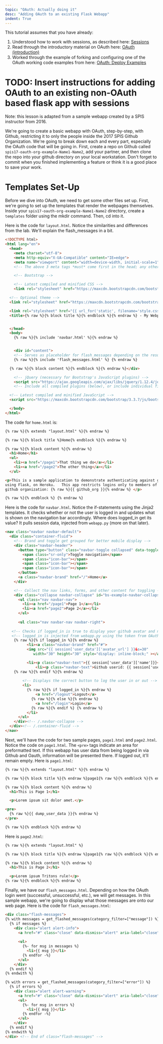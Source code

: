 ```yaml
---
topic: "OAuth: Actually doing it"
desc: "Adding OAuth to an existing Flask Webapp"
indent: True
---
```



This tutorial assumes that you have already:

1. Understood how to work with sessions, as described here: [Sessions](/webapps/sessions/)
1. Read through the introductory material on OAuth here: [OAuth (introduction)](/webapps/oauth/)
1. Worked through the example of forking and configuring one of the OAuth working code examples from here: [OAuth: Deploy Examples](/webapps/oauth_deploy_examples)

# TODO: Insert instructions for adding OAuth to an existing non-OAuth based flask app with sessions

Note: this lesson is adapted from a sample webapp created by a SPIS instructor from 2016.

We're going to create a basic webapp with OAuth, step-by-step, with Github, restricting it to only the people inside the 2017 SPIS Github Organization. We're going to break down each and every part, especially the OAuth code that will be going in. First, create a repo on Github called `spis17-oauth-org-example-Name1-Name2`, add your partner, and then clone the repo into your github directory on your local workstation. Don't forget to commit when you finished implementing a feature or think it is a good place to save your work.

# Templates Set-Up

Before we dive into OAuth, we need to get some other files set up. First, we're going to set up the templates that render the webpages themselves. Inside your `spis17-oauth-org-example-Name1-Name2` directory, create a `templates` folder using the mkdir command. Then, cd into it. 

Here is the code for `layout.html`. Notice the similarities and differences from the lab. We'll explain the flash_messages in a bit. 

```html
<!DOCTYPE html>
<html lang="en">
  <head>
    <meta charset="utf-8">
    <meta http-equiv="X-UA-Compatible" content="IE=edge">
    <meta name="viewport" content="width=device-width, initial-scale=1">
    <!-- The above 3 meta tags *must* come first in the head; any other head content must come *after* these tags -->

    <!-- Bootstrap -->

    <!-- Latest compiled and minified CSS -->
    <link rel="stylesheet" href="https://maxcdn.bootstrapcdn.com/bootstrap/3.3.7/css/bootstrap.min.css" integrity="sha384-BVYiiSIFeK1dGmJRAkycuHAHRg32OmUcww7on3RYdg4Va+PmSTsz/K68vbdEjh4u" crossorigin="anonymous">

  <!-- Optional theme -->
  <link rel="stylesheet" href="https://maxcdn.bootstrapcdn.com/bootstrap/3.3.7/css/bootstrap-theme.min.css" integrity="sha384-rHyoN1iRsVXV4nD0JutlnGaslCJuC7uwjduW9SVrLvRYooPp2bWYgmgJQIXwl/Sp" crossorigin="anonymous">

  <link rel="stylesheet" href="{{ url_for('static', filename='style.css') }}">
  <title>{% raw %}{% block title %}{% endblock %}{% endraw %} - My Webpage</title>


  </head>
  <body>
    {% raw %}{% include 'navbar.html' %}{% endraw %}


    <div id="content">
    <!-- Serves as placeholder for flash_messages depending on the result from Github login -->
    {% raw %}{% include 'flash_messages.html' %} {% endraw %}

  {% raw %}{% block content %}{% endblock %}{% endraw %}</div>

    <!-- jQuery (necessary for Bootstrap's JavaScript plugins) -->
    <script src="https://ajax.googleapis.com/ajax/libs/jquery/1.12.4/jquery.min.js"></script>
    <!-- Include all compiled plugins (below), or include individual files as needed -->

  <!-- Latest compiled and minified JavaScript -->
  <script src="https://maxcdn.bootstrapcdn.com/bootstrap/3.3.7/js/bootstrap.min.js" integrity="sha384-Tc5IQib027qvyjSMfHjOMaLkfuWVxZxUPnCJA7l2mCWNIpG9mGCD8wGNIcPD7Txa" crossorigin="anonymous"></script>

  </body>
</html>
```


The code for `home.html` is:

```html
{% raw %}{% extends "layout.html" %}{% endraw %}

{% raw %}{% block title %}Home{% endblock %}{% endraw %}

{% raw %}{% block content %}{% endraw %}
  <h1>Home</h1>
  <ul>
    <li><a href="/page1">That thing we do</a></li>
    <li><a href="/page2">The other thing</a></li>
  </ul>

<p>This is a sample application to demonstrate authenticating against github oauth,
using Flask, on Heroku.   This app restricts logins only to members of the 
github organization: {% raw %}{{ github_org }}{% endraw %} </p>

{% raw %}{% endblock %} {% endraw %}
```

Here is the code for `navbar.html`. Notice the if-statements using the Jinja2 templates. It checks whether or not the user is logged in and updates what is shown on the navigation bar accordingly. Where does logged_in get its value? It pulls session data, injected from `webapp.py` (more on that later).

```html
<nav class="navbar navbar-default">
  <div class="container-fluid">
    <!-- Brand and toggle get grouped for better mobile display -->
    <div class="navbar-header">
      <button type="button" class="navbar-toggle collapsed" data-toggle="collapse" data-target="#bs-example-navbar-collapse-1" aria-expanded="false">
        <span class="sr-only">Toggle navigation</span>
        <span class="icon-bar"></span>
        <span class="icon-bar"></span>
        <span class="icon-bar"></span>
      </button>
      <a class="navbar-brand" href="/">Home</a>
    </div>

    <!-- Collect the nav links, forms, and other content for toggling -->
    <div class="collapse navbar-collapse" id="bs-example-navbar-collapse-1">
      <ul class="nav navbar-nav">
        <li><a href="/page1">Page 1</a></li>
        <li><a href="page2">Page 2</a></li>
      </ul>
      
      <ul class="nav navbar-nav navbar-right">
      
   <!-- Checks if logged_in is true to display your github avatar and name -->  
   <!-- logged_in is injected from webapp.py using the token from OAuth -->
	{% raw %}{% if logged_in %}{% endraw %}
	      <li><a class="navbar-brand" href="#">
	      <img src="{{ session['user_data']['avatar_url'] }}&s=30" 
		     width="30" height="30" style="display: inline-block;" ></a></li>

	      <li><p class="navbar-text">{{ session['user_data']['name']}}</p></li>	
              <li><p class="navbar-text">Github userid: {{ session['user_data']['login']}}</li>
	{% raw %}{% endif %}{% endraw %}
  
        <!-- Displays the correct button to log the user in or out -->
        <li>
          {% raw %}{% if logged_in %}{% endraw %}
	          <a href="/logout">Logout</a>
	        {% raw %}{% else %}{% endraw %}
	          <a href="/login">Login</a>
	        {% raw %}{% endif %} {% endraw %}
	      </li>
      </ul>
    </div><!-- /.navbar-collapse -->
  </div><!-- /.container-fluid -->
</nav>
```

Next, we'll have the code for two sample pages, `page1.html` and `page2.html`. Notice the code on `page1.html`. The `<pre>` tags indicate an area for preformatted text. If this webapp has user data from being logged in via Github and Oauth, information will be presented there. If logged out, it'll remain empty. Here is `page1.html`:

```html
{% raw %}{% extends "layout.html" %}{% endraw %}

{% raw %}{% block title %}{% endraw %}page1{% raw %}{% endblock %}{% endraw %}

{% raw %}{% block content %}{% endraw %}
  <h1>This is Page 1</h1>

  <p>Lorem ipsum sit dolor amet.</p>

<pre>
  {% raw %}{{ dump_user_data }}{% endraw %}
</pre>

{% raw %}{% endblock %}{% endraw %}
```

Here is `page2.html`:
```html
{% raw %}{% extends "layout.html" %}

{% raw %}{% block title %}{% endraw %}page1{% raw %}{% endblock %}{% endraw %}

{% raw %}{% block content %}{% endraw %}
  <h1>This is Page 2</h1>

  <p>Lorem ipsum Tritons rule!</p>
{% raw %}{% endblock %}{% endraw %}
```

Finally, we have our `flash_messages.html`. Depending on how the OAuth login went (successful, unsuccessful, etc.), we will get messages. In this sample webapp, we're going to display what those messages are onto our web page. Here is the code for `flash_messages.html`:

```html
<div class="flash-messages">
{% with messages = get_flashed_messages(category_filter=["message"]) %}
  {% if messages %}
    <div class="alert alert-info">
      <a href="#" class="close" data-dismiss="alert" aria-label="close">&times;</a>
      
      <ul>
        {%- for msg in messages %}
          <li>{{ msg }}</li>
        {% endfor -%}
      </ul>
    </div>
  {% endif %}
{% endwith %}

{% with errors = get_flashed_messages(category_filter=["error"]) %}
  {% if errors %}
    <div class="alert alert-warning">
      <a href="#" class="close" data-dismiss="alert" aria-label="close">&times;</a>
      <ul>
        {%- for msg in errors %}
          <li>{{ msg }}</li>
        {% endfor -%}
      </ul>
    </div>
  {% endif %}
{% endwith %}
</div> <!-- End of class="flash-messages" -->

```
